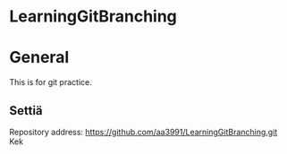 # LearningGitBranching

# General

This is for git practice.

## Settiä

Repository address: https://github.com/aa3991/LearningGitBranching.git
Kek
